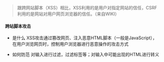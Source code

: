 > 跟跨网站脚本（XSS）相比，XSS利用的是用户对指定网站的信任，CSRF利用的是网站对用户网页浏览器的信任。（来自WIKI）

#### 跨站脚本攻击
* 是什么
  XSS攻击通过篡改网页、注入恶意HTML脚本（一般是JavaScript），在用户浏览网页时，控制用户浏览器进行恶意操作的攻击方式

* 如何防范
  对输入进行过滤，过滤标签等；对输入中可能出现的HTML进行转义